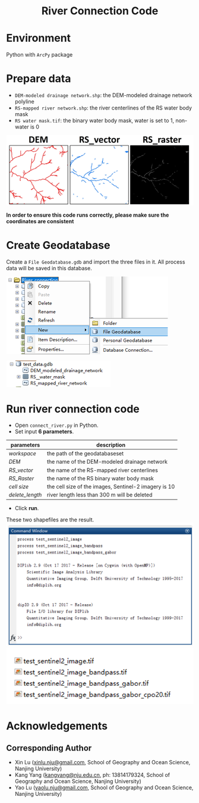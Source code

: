 <h1 align="center">River Connection Code</h1>

# Environment
Python with ``ArcPy`` package
# Prepare data
- ``DEM-modeled drainage network.shp``: the DEM-modeled drainage network polyline
- ``RS-mapped river network.shp``: the river centerlines of the RS water body mask 
- ``RS water mask.tif``: the binary water body mask, water is set to 1, non-water is 0

![alt text](https://github.com/njuRS/picture/blob/master/data.jpg?raw=true)


**In order to ensure this code runs correctly, please make sure the coordinates are consistent**
# Create Geodatabase
Create a ``File Geodatabase.gdb`` and import the three files in it. All process data will be saved in this database.

![alt text](https://github.com/njuRS/picture/blob/master/create_database.png?raw=true)



![alt text](https://github.com/njuRS/picture/blob/master/add_files_into_geodatabase.png?raw=true)


# Run river connection code

- Open ``connect_river.py`` in Python. 
- Set input **6 parameters**. 

| parameters | description |
|----|---|
|*workspace*  |the path of the geodatabaseset|
|*DEM*  |the name of the DEM-modeled drainage network|
|*RS_vector*  |the name of the RS-mapped river centerlines|
|*RS_Raster*  |the name of the RS binary water body mask|
|*cell size*  |the cell size of the images, Sentinel-2 imagery is 10|
|*delete_length*  |river length less than 300 m will be deleted|

- Click **run**.

These two shapefiles are the result. 
![alt text](https://github.com/njuRS/picture/blob/master/1549183907(1).jpg?raw=true)
![alt text](https://github.com/njuRS/picture/blob/master/1549183928(1).jpg?raw=true)

# Acknowledgements
## Corresponding Author
- Xin Lu (xinlu.nju@gmail.com, School of Geography and Ocean Science, Nanjing University)
- Kang Yang (kangyang@nju.edu.cn, ph: 13814179324, School of Geography and Ocean Science, Nanjing University) 
- Yao Lu (yaolu.nju@gmail.com, School of Geography and Ocean Science, Nanjing University)
